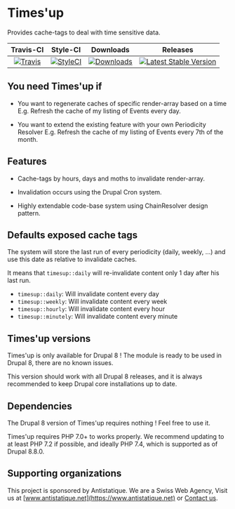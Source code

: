 # Times'up

Provides cache-tags to deal with time sensitive data.

|       Travis-CI        |        Style-CI         |        Downloads        |         Releases         |
|:----------------------:|:-----------------------:|:-----------------------:|:------------------------:|
| [![Travis](https://img.shields.io/travis/antistatique/drupal-timesup.svg?style=flat-square)](https://travis-ci.org/antistatique/drupal-timesup) | [![StyleCI](https://styleci.io/repos/85471768/shield)](https://styleci.io/repos/85471768) | [![Downloads](https://img.shields.io/badge/downloads-8.x--1.0-green.svg?style=flat-square)](https://ftp.drupal.org/files/projects/timesup-8.x-1.0.tar.gz) | [![Latest Stable Version](https://img.shields.io/badge/release-v1.0-blue.svg?style=flat-square)](https://www.drupal.org/project/timesup/releases) |

## You need Times'up if

- You want to regenerate caches of specific render-array based on a time
E.g. Refresh the cache of my listing of Events every day.

- You want to extend the existing feature with your own Periodicity Resolver
E.g. Refresh the cache of my listing of Events every 7th of the month.

## Features

* Cache-tags by hours, days and moths to invalidate render-array.

* Invalidation occurs using the Drupal Cron system.

* Highly extendable code-base system using ChainResolver design pattern.

## Defaults exposed cache tags

The system will store the last run of every periodicity (daily, weekly, ...) and use this date as relative to invalidate caches.

It means that `timesup::daily` will re-invalidate content only 1 day after his last run. 

* `timesup::daily`: Will invalidate content every day
* `timesup::weekly`: Will invalidate content every week
* `timesup::hourly`: Will invalidate content every hour
* `timesup::minutely`: Will invalidate content every minute

## Times'up versions

Times'up is only available for Drupal 8 !
The module is ready to be used in Drupal 8, there are no known issues.

This version should work with all Drupal 8 releases, and it is always
recommended to keep Drupal core installations up to date.

## Dependencies

The Drupal 8 version of Times'up requires nothing !
Feel free to use it.

Times'up requires PHP 7.0+ to works properly. We recommend updating to at least PHP 7.2 if possible, and ideally PHP 7.4, which is supported as of Drupal 8.8.0.

## Supporting organizations

This project is sponsored by Antistatique. We are a Swiss Web Agency,
Visit us at [www.antistatique.net](https://www.antistatique.net) or
[Contact us](mailto:info@antistatique.net).
